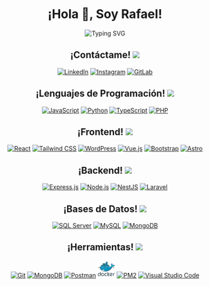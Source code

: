 <!DOCTYPE html>
<html lang="en">
<head>
<meta charset="UTF-8">
<meta name="viewport" content="width=device-width, initial-scale=1.0">

</head>
<body>

<h1 align="center">¡Hola 👋, Soy Rafael!</h1>

<div align="center">
  <img src="https://readme-typing-svg.herokuapp.com?font=ROBOT&size=25&color=39FF14&background=000000&center=true&vCenter=true&width=590&lines=%3E+Bievenido+a+mi+Portafolio+en+GitHub...!" alt="Typing SVG">
</div>

<h2 align="center">¡Contáctame! <img src="https://media.giphy.com/media/iY8CRBdQXODJSCERIr/giphy.gif" width="30px"></h2>

<p align="center">
  <a href="https://www.linkedin.com/in/rafael-andres-rossel-galarza-47b8bb214/" target="_blank"><img src="https://raw.githubusercontent.com/rahuldkjain/github-profile-readme-generator/master/src/images/icons/Social/linked-in-alt.svg" alt="LinkedIn" height="30" width="40"></a>
  <a href="https://www.instagram.com/rafael_rossel_galarza/" target="_blank"><img src="https://raw.githubusercontent.com/rahuldkjain/github-profile-readme-generator/master/src/images/icons/Social/instagram.svg" alt="Instagram" height="30" width="40"></a>
  <a href="https://gitlab.com/rosselgalarzarafael" target="_blank" rel="noreferrer"><img alt="GitLab" src="https://img.icons8.com/color/48/000000/gitlab.png" height="30" width="40"></a>

</p>

<h2 align="center">¡Lenguajes de Programación! <img src="https://media.giphy.com/media/HwBlFQZFcAoUcPHZdX/giphy.gif" width="45px"></h2>

<p align="center">
 <a href="https://developer.mozilla.org/en-US/docs/Web/JavaScript" target="_blank" rel="noreferrer"><img alt="JavaScript" src="https://img.shields.io/badge/JavaScript-F7DF1E?style=for-the-badge&logo=javascript&logoColor=black"></a>
<a href="https://www.python.org/" target="_blank" rel="noreferrer"><img alt="Python" src="https://img.shields.io/badge/Python-3776AB?style=for-the-badge&logo=python&logoColor=white"></a>
<a href="https://www.typescriptlang.org/" target="_blank" rel="noreferrer"><img alt="TypeScript" src="https://img.shields.io/badge/TypeScript-3178C6?style=for-the-badge&logo=typescript&logoColor=white"></a>
<a href="https://www.php.net/" target="_blank" rel="noreferrer"><img alt="PHP" src="https://img.shields.io/badge/PHP-777BB4?style=for-the-badge&logo=php&logoColor=white"></a>

</p>

<h2 align="center">¡Frontend! <img src="https://media.giphy.com/media/HwBlFQZFcAoUcPHZdX/giphy.gif" width="45px"></h2>

<p align="center">
 <a href="https://reactjs.org/" target="_blank" rel="noreferrer"><img alt="React" src="https://img.shields.io/badge/React-61DAFB?style=for-the-badge&logo=react&logoColor=white"></a>
  <a href="https://tailwindcss.com/" target="_blank" rel="noreferrer"><img alt="Tailwind CSS" src="https://img.shields.io/badge/Tailwind_CSS-38B2AC?style=for-the-badge&logo=tailwind-css&logoColor=white"></a>
   <a href="https://wordpress.com/" target="_blank" rel="noreferrer"><img alt="WordPress" src="https://img.shields.io/badge/WordPress-21759B?style=for-the-badge&logo=wordpress&logoColor=white"></a>
  <a href="https://vuejs.org/" target="_blank" rel="noreferrer"><img alt="Vue.js" src="https://img.shields.io/badge/Vue.js-4FC08D?style=for-the-badge&logo=vue.js&logoColor=white"></a>
 <a href="https://getbootstrap.com/" target="_blank" rel="noreferrer"><img alt="Bootstrap" src="https://img.shields.io/badge/Bootstrap-7952B3?style=for-the-badge&logo=bootstrap&logoColor=white"></a>
  <a href="https://astro.build/" target="_blank" rel="noreferrer"><img alt="Astro" src="https://img.shields.io/badge/Astro-000000?style=for-the-badge&logo=astro&logoColor=white"></a>
  
</p>

<h2 align="center">¡Backend! <img src="https://media.giphy.com/media/HwBlFQZFcAoUcPHZdX/giphy.gif" width="45px"></h2>

<p align="center">
  <a href="https://expressjs.com/"><img alt="Express.js" src="https://img.shields.io/badge/Express.js-14354C.svg?logo=express&logoColor=black"></a>
  <a href="https://nodejs.org/en/"><img alt="Node.js" src="https://img.shields.io/badge/Node.js-14354C.svg?logo=node.js&logoColor=black&color=darkgreen"></a>
  <a href="https://nestjs.com/"><img alt="NestJS" src="https://img.shields.io/badge/NestJS-14354C.svg?logo=nestjs&logoColor=black&color=E0234E"></a>
  <a href="https://laravel.com/"><img alt="Laravel" src="https://img.shields.io/badge/Laravel-14354C.svg?logo=laravel&logoColor=black&color=orangered"></a>
</p>

<h2 align="center">¡Bases de Datos! <img src="https://media.giphy.com/media/HwBlFQZFcAoUcPHZdX/giphy.gif" width="45px"></h2>

<p align="center">
 <a href="https://www.microsoft.com/sql-server/" target="_blank" rel="noreferrer"><img alt="SQL Server" src="https://img.shields.io/badge/SQL_Server-CC2927?style=for-the-badge&logo=microsoft-sql-server&logoColor=white"></a>
<a href="https://www.mysql.com/" target="_blank" rel="noreferrer"><img alt="MySQL" src="https://img.shields.io/badge/MySQL-4479A1?style=for-the-badge&logo=mysql&logoColor=white"></a>
<a href="https://www.mongodb.com/" target="_blank" rel="noreferrer"><img alt="MongoDB" src="https://img.shields.io/badge/MongoDB-47A248?style=for-the-badge&logo=mongodb&logoColor=white"></a>

</p>

<h2 align="center">¡Herramientas! <img src="https://media.giphy.com/media/iDaCeaKrHhUI1I8e2b/giphy.gif" width="45px"></h2>

<p align="center">
  <a href="https://git-scm.com/" target="_blank" rel="noreferrer"><img src="https://media.giphy.com/media/kH1DBkPNyZPOk0BxrM/giphy.gif" alt="Git" width="40" height="40"></a>
  <a href="https://www.mongodb.com/" target="_blank" rel="noreferrer"><img src="https://media.giphy.com/media/tAjb5pyCEBhEb8jWxC/giphy.gif" alt="MongoDB" width="40" height="40"></a>
  <a href="https://www.postman.com/" target="_blank" rel="noreferrer"><img src="https://www.vectorlogo.zone/logos/getpostman/getpostman-icon.svg" alt="Postman" width="40" height="40"></a>
  <a href="https://www.docker.com/" target="_blank" rel="noreferrer"><img src="https://raw.githubusercontent.com/devicons/devicon/master/icons/docker/docker-original-wordmark.svg" alt="Docker" width="40" height="40"></a>
 <a href="https://pm2.keymetrics.io/" target="_blank" rel="noreferrer"><img alt="PM2" src="https://img.shields.io/badge/PM2-2B037A?style=for-the-badge&logo=pm2&logoColor=white"></a>
 <a href="https://code.visualstudio.com/" target="_blank" rel="noreferrer"><img alt="Visual Studio Code" src="https://img.shields.io/badge/Visual_Studio_Code-007ACC?style=for-the-badge&logo=visual-studio-code&logoColor=white"></a>


</p>

</body>
</html>
